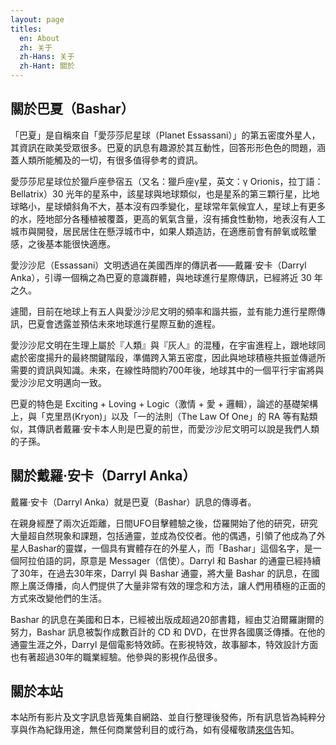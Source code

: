 ```yaml
---
layout: page
titles:
  en: About
  zh: 关于
  zh-Hans: 关于
  zh-Hant: 關於
---
```



## 關於巴夏（Bashar）

「巴夏」是自稱來自「愛莎莎尼星球（Planet Essassani）」的第五密度外星人，其資訊在歐美受眾很多。巴夏的訊息有趣源於其互動性，回答形形色色的問題，涵蓋人類所能觸及的一切，有很多值得參考的資訊。

愛莎莎尼星球位於獵戶座參宿五（又名：獵戶座γ星，英文：γ Orionis，拉丁語：Bellatrix）30 光年的星系中，該星球與地球類似，也是星系的第三顆行星，比地球略小，星球傾斜角不大，基本沒有四季變化，星球常年氣候宜人，星球上有更多的水，陸地部分各種植被覆蓋，更高的氧氣含量，沒有捕食性動物，地表沒有人工城市與開發，居民居住在懸浮城市中，如果人類造訪，在適應前會有醉氧或眩暈感，之後基本能很快適應。

愛沙沙尼（Essassani）文明透過在美國西岸的傳訊者——戴羅‧安卡（Darryl Anka），引導一個稱之為巴夏的意識群體，與地球進行星際傳訊，已經將近 30 年之久。

遽聞，目前在地球上有五人與愛沙沙尼文明的頻率和諧共振，並有能力進行星際傳訊，巴夏會透露並預估未來地球進行星際互動的進程。

愛沙沙尼文明在生理上屬於『人類』與『灰人』的混種，在宇宙進程上，跟地球同處於密度揚升的最終關鍵階段，準備跨入第五密度，因此與地球積極共振並傳遞所需要的資訊與知識。未來，在線性時間約700年後，地球其中的一個平行宇宙將與愛沙沙尼文明邁向一致。

巴夏的特色是 Exciting + Loving + Logic（激情 + 愛 + 邏輯），論述的基礎架構上，與「克里昂(Kryon)」以及「一的法則（The Law Of One」的 RA 等有點類似，其傳訊者戴羅‧安卡本人則是巴夏的前世，而愛沙沙尼文明可以說是我們人類的子孫。


## 關於戴羅‧安卡（Darryl Anka）

戴羅‧安卡（Darryl Anka）就是巴夏（Bashar）訊息的傳導者。

在親身經歷了兩次近距離，日間UFO目擊體驗之後，岱羅開始了他的研究，研究大量超自然現象和課題，包括通靈，並成為佼佼者。他的偶遇，引領了他成為了外星人Bashar的靈媒，一個具有實體存在的外星人，而「Bashar」這個名字，是一個阿拉伯語的詞，原意是 Messager（信使）。Darryl 和 Bashar 的通靈已經持續了30年，在過去30年來，Darryl 與 Bashar 通靈，將大量 Bashar 的訊息，在國際上廣泛傳播，向人們提供了大量非常有效的理念和方法，讓人們用積極的正面的方式來改變他們的生活。

Bashar 的訊息在美國和日本，已經被出版成超過20部書籍，經由艾泊爾羅謝爾的努力，Bashar 訊息被製作成數百計的 CD 和 DVD，在世界各國廣泛傳播。在他的通靈生涯之外，Darryl 是個電影特效師。在影視特效，故事腳本，特效設計方面也有著超過30年的職業經驗。他參與的影視作品很多。


## 關於本站

本站所有影片及文字訊息皆蒐集自網路、並自行整理後發佈，所有訊息皆為純粹分享與作為紀錄用途，無任何商業營利目的或行為，如有侵權敬請[來信](mailto:bashar.buddha@gmail.com)告知。
